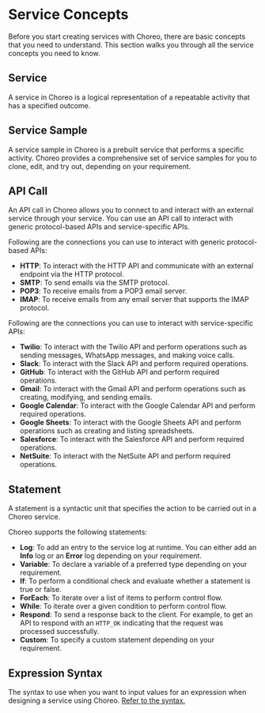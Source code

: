 # Service Concepts

Before you start creating services with Choreo, there are basic concepts that you need to understand. This section walks you through all the service concepts you need to know.
 
## Service
A service in Choreo is a logical representation of a repeatable activity that has a specified outcome.

## Service Sample
A service sample in Choreo is a prebuilt service that performs a specific activity. Choreo provides a comprehensive set of service samples for you to clone, edit, and try out, depending on your requirement. 

## API Call
An API call in Choreo allows you to connect to and interact with an external service through your service. You can use an API call to interact with generic protocol-based APIs and service-specific APIs.

Following are the connections you can use to interact with generic protocol-based APIs:
  
 - **HTTP**: To interact with the HTTP API and communicate with an external endpoint via the HTTP protocol.   
 - **SMTP**: To send emails via the SMTP protocol.   
 - **POP3**: To receive emails from a POP3 email server.  
 - **IMAP**: To receive emails from any email server that supports the IMAP protocol. 

Following are the connections you can use to interact with service-specific APIs:

 - **Twilio**: To interact with the Twilio API and perform operations such as sending messages, WhatsApp messages, and making voice calls.
 - **Slack**: To interact with the Slack API and perform required operations. 
 - **GitHub**: To interact with the GitHub API and  perform required operations. 
 - **Gmail**: To interact with the Gmail API and perform operations such as creating, modifying, and sending emails.
 - **Google Calendar**: To interact with the Google Calendar API and perform required operations.
 - **Google Sheets**: To interact with the Google Sheets API and perform operations such as creating and listing spreadsheets.
 - **Salesforce**: To interact with the Salesforce API and perform required operations. 
 - **NetSuite**: To interact with the NetSuite API and perform required operations. 

## Statement
A statement is a syntactic unit that specifies the action to be carried out in a Choreo service. 

Choreo supports the following statements:

 - **Log**: To add an entry to the service log at runtime. You can either add an **Info** log or an **Error** log depending on your requirement.   
 - **Variable**: To declare a variable of a preferred type depending on your requirement.
 - **If**: To perform a conditional check and evaluate whether a statement is true or false.   
 - **ForEach**: To iterate over a list of items to perform control flow. 
 - **While**: To iterate over a given condition to perform control flow. 
 - **Respond**: To send a response back to the client. For example, to get an API to respond with an `HTTP_OK` indicating that the request was processed successfully.
 - **Custom**: To specify a custom statement depending on your requirement.

## Expression Syntax
The syntax to use when you want to input values for an expression when designing a service using Choreo. [Refer to the syntax.](../references/choreo-expression-syntax)